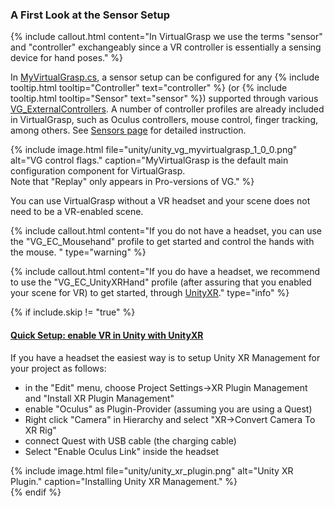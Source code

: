 ### A First Look at the Sensor Setup

{% include callout.html content="In VirtualGrasp we use the terms \"sensor\" and \"controller\" exchangeably since a VR controller is essentially a sensing device for hand poses." %}

In [MyVirtualGrasp.cs](unity_component_myvirtualgrasp.1.1.0.html), a sensor setup can be configured for any {% include tooltip.html tooltip="Controller" text="controller" %} (or {% include tooltip.html tooltip="Sensor" text="sensor" %}) supported through various [VG_ExternalControllers](unity_component_vgexternalcontrollermanager.1.1.0.html). A number of controller profiles are already included in VirtualGrasp, such as Oculus controllers, mouse control, finger tracking, among others. See [Sensors page](unity_component_myvirtualgrasp.1.1.0.html#sensors) for detailed instruction.

{% include image.html file="unity/unity_vg_myvirtualgrasp_1_0_0.png" alt="VG control flags." caption="MyVirtualGrasp is the default main configuration component for VirtualGrasp.<br>Note that \"Replay\" only appears in Pro-versions of VG." %}

You can use VirtualGrasp without a VR headset and your scene does not need to be a VR-enabled scene. 

{% include callout.html content="If you do not have a headset, you can use the \"VG_EC_Mousehand\" profile to get started and control the hands with the mouse. " type="warning" %}

{% include callout.html content="If you do have a headset, we recommend to use the \"VG_EC_UnityXRHand\" profile (after assuring that you enabled your scene for VR) to get started, through [UnityXR](https://docs.unity3d.com/Manual/XR.html)." type="info" %}

<!--See [AutoSetup & Sensors](unity_component_myvirtualgrasp.1.1.0.html#autosetup--sensors) to learn more details about sensor setup.-->

{% if include.skip != "true" %}
<div class="panel-group" id="accordion1">
    <div class="panel panel-default">
        <div class="panel-heading">
            <h4 class="panel-title">
                <a class="noCrossRef accordion-toggle" data-toggle="collapse" data-parent="#accordion1" href="#collapseOne1">Quick Setup: enable VR in Unity with UnityXR</a>
            </h4>
        </div>
        <div id="collapseOne1" class="panel-collapse collapse noCrossRef">
            <div class="panel-body">
                If you have a headset the easiest way is to setup Unity XR Management for your project as follows:
                <ul>
                <li> in the "Edit" menu, choose Project Settings→XR Plugin Management and "Install XR Plugin Management"</li>
                <li> enable "Oculus" as Plugin-Provider (assuming you are using a Quest)</li>
                <li> Right click "Camera" in Hierarchy and select "XR→Convert Camera To XR Rig"</li>
                <li> connect Quest with USB cable (the charging cable)</li>
                <li> Select "Enable Oculus Link" inside the headset</li>
                </ul>
                {% include image.html file="unity/unity_xr_plugin.png" alt="Unity XR Plugin." caption="Installing Unity XR Management." %}
            </div>
        </div>
    </div>
</div>
{% endif %}
